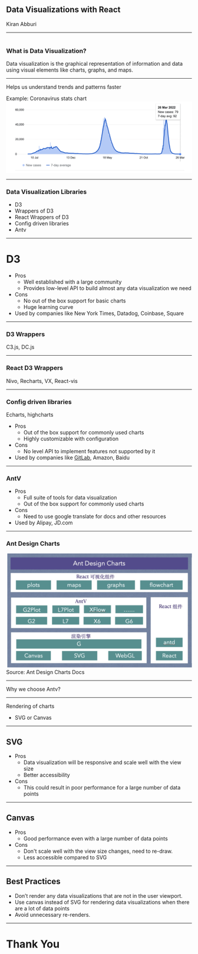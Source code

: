 ## Data Visualizations with React

Kiran Abburi

---

#

### What is Data Visualization?

Data visualization is the graphical representation of information and data using visual elements like charts, graphs, and maps.

---

Helps us understand trends and patterns faster

Example: Coronavirus stats chart
![](./src/images/coronavirus.png)

---

### Data Visualization Libraries

- D3
- Wrappers of D3
- React Wrappers of D3
- Config driven libraries
- Antv

---

# D3

- Pros
  - Well established with a large community
  - Provides low-level API to build almost any data visualization we need
- Cons
  - No out of the box support for basic charts
  - Huge learning curve
- Used by companies like New York Times, Datadog, Coinbase, Square

---

### D3 Wrappers

C3.js, DC.js

---

### React D3 Wrappers

Nivo, Recharts, VX, React-vis

---

### Config driven libraries

Echarts, highcharts

- Pros
  - Out of the box support for commonly used charts
  - Highly customizable with configuration
- Cons
  - No level API to implement features not supported by it
- Used by companies like [GitLab](https://about.gitlab.com/blog/2019/09/30/why-we-chose-echarts/), Amazon, Baidu

---

### AntV

- Pros
  - Full suite of tools for data visualization
  - Out of the box support for commonly used charts
- Cons
  - Need to use google translate for docs and other resources
- Used by Alipay, JD.com

---

### Ant Design Charts

![](./src/images/antd-charts.png)
Source: Ant Design Charts Docs

---

Why we choose Antv?

---

Rendering of charts

- SVG or Canvas

---

## SVG

- Pros
  - Data visualization will be responsive and scale well with the view size
  - Better accessibility
- Cons
  - This could result in poor performance for a large number of data points

---

## Canvas

- Pros
  - Good performance even with a large number of data points
- Cons
  - Don't scale well with the view size changes, need to re-draw.
  - Less accessible compared to SVG

---

## Best Practices

- Don’t render any data visualizations that are not in the user viewport.
- Use canvas instead of SVG for rendering data visualizations when there are a lot of data points
- Avoid unnecessary re-renders.

---

# Thank You
